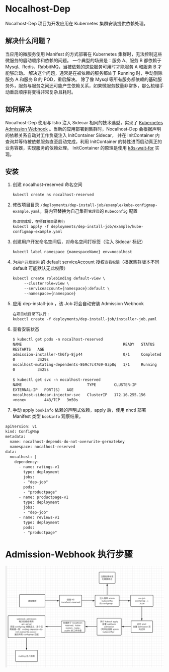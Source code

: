# Nocalhost-Dep
Nocalhost-Dep 项目为开发应用在 Kubernetes 集群安装提供依赖处理。

## 解决什么问题？
当应用的微服务使用 Manifest 的方式部署在 Kubernetes 集群时，无法控制这些微服务的启动顺序和依赖的问题。
一个典型的场景是：服务 A、服务 B 都依赖于 Mysql、Redis、RabbitMQ，当被依赖的这些服务可用时才能服务 A 和服务 B 才能够启动。
解决这个问题，通常是在被依赖的服务都处于 Running 时，手动删除服务 A 和服务 B 的 POD，重启解决。
除了像 Mysql 等所有服务都依赖的基础服务外，服务与服务之间还可能产生依赖关系，如果微服务数量非常多，那么梳理手动重启顺序将变得非常复杂且耗时。

## 如何解决
Nocalhost-Dep 使用与 Istio 注入 Sidecar 相同的技术选型，实现了 [Kubernetes Admission Webhook](https://kubernetes.io/zh/docs/reference/access-authn-authz/extensible-admission-controllers/)
。当新的应用部署到集群时，Nocalhost-Dep 会根据声明的依赖关系自动对工作负载注入 InitContainer Sidecar，
并在 InitContainer 内查询并等待被依赖服务直至启动完成，利用 InitContainer 的特性进而启动真正的业务容器，实现服务的依赖处理。
InitContainer 的原理是使用 [k8s-wait-for](https://github.com/groundnuty/k8s-wait-for) 实现。

## 安装
1. 创建 nocalhost-reserved 命名空间
   ```
   kubectl create ns nocalhost-reserved
   ```
2. 修改项目目录 `/deployments/dep-install-job/example/kube-configmap-example.yaml`，将内容替换为自己集群`管理员`的 `Kubeconfig` 配置
   ```
   修改完成后，在项目根目录执行
   kubectl apply -f deployments/dep-install-job/example/kube-configmap-example.yaml
   ```
3. 创建用户开发命名空间后，对命名空间打标签（注入 Sidecar 标记）
   ```
   kubectl label namespace {namespaceName} env=nocalhost
   ```
4. 为`用户开发空间` 的 default serviceAccount 授权`查看权限`（根据集群版本不同 default 可能默认无此权限）
   ```
   kubectl create rolebinding default-view \
        --clusterrole=view \
        --serviceaccount={namespace}:default \
        --namespace={namespace}
   ```
5. 应用 dep-install-job ，该 Job 将会自动安装 Admission Webhook
   ```
   在项目根目录下执行：
   kubectl create -f deployments/dep-install-job/installer-job.yaml
   ```
6. 查看安装状态
   ```
   $ kubectl get pods -n nocalhost-reserved
   NAME                                             READY   STATUS      RESTARTS   AGE
   admission-installer-th6fp-8jp44                  0/1     Completed   0          3m29s
   nocalhost-mutating-dependents-869c7c4769-8zp8q   1/1     Running     0          3m25s
   
   $ kubectl get svc -n nocalhost-reserved
   NAME                             TYPE        CLUSTER-IP       EXTERNAL-IP   PORT(S)   AGE
   nocalhost-sidecar-injector-svc   ClusterIP   172.16.255.156   <none>        443/TCP   3m50s
   ```
7. 手动 apply `bookinfo` 依赖的声明式依赖，apply 后，使用 nhctl 部署 Manifest 类型 `bookinfo` 观察结果。

```
apiVersion: v1
kind: ConfigMap
metadata:
  name: nocalhost-depends-do-not-overwrite-gernatekey
  namespace: nocalhost-reserved
data:
  nocalhost: |
    dependency:
      - name: ratings-v1
        type: deployment
        jobs:
        - "dep-job"
        pods:
        - "productpage"
      - name: productpage-v1
        type: deployment
        jobs:
        - "dep-job"
      - name: reviews-v1
        type: deployment
        pods:
        - "productpage"
```

# Admission-Webhook 执行步骤
![](./images/admission-webhook.png)